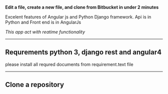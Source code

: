 **Edit a file, create a new file, and clone from Bitbucket in under 2 minutes**

Excelent features of Angular js and Python Django framework. 
Api is in Python and Front end is in AngularJs

*This app act with reatime functionality*

---

## Requrements python 3, django rest and angular4

please install all requred documents from requirement.text file 

---

## Clone a repository

